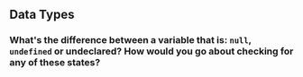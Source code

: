 
## Data Types

### What's the difference between a variable that is: `null`, `undefined` or undeclared? How would you go about checking for any of these states?
